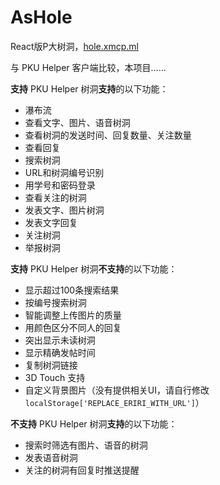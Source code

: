 # AsHole
React版P大树洞，[hole.xmcp.ml](http://hole.xmcp.ml)

与 PKU Helper 客户端比较，本项目……

**支持** PKU Helper 树洞**支持**的以下功能：

- 瀑布流
- 查看文字、图片、语音树洞
- 查看树洞的发送时间、回复数量、关注数量
- 查看回复
- 搜索树洞
- URL和树洞编号识别
- 用学号和密码登录
- 查看关注的树洞
- 发表文字、图片树洞
- 发表文字回复
- 关注树洞
- 举报树洞

**支持** PKU Helper 树洞**不支持**的以下功能：

- 显示超过100条搜索结果
- 按编号搜索树洞
- 智能调整上传图片的质量
- 用颜色区分不同人的回复
- 突出显示未读树洞
- 显示精确发帖时间
- 复制树洞链接
- 3D Touch 支持
- 自定义背景图片（没有提供相关UI，请自行修改 `localStorage['REPLACE_ERIRI_WITH_URL']`）

**不支持** PKU Helper 树洞**支持**的以下功能：

- 搜索时筛选有图片、语音的树洞
- 发表语音树洞
- 关注的树洞有回复时推送提醒
